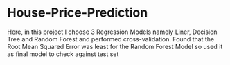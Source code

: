 # House-Price-Prediction
Here, in this project I choose 3 Regression Models namely Liner, Decision Tree and Random Forest and performed cross-validation. Found that the Root Mean Squared Error was least for the Random Forest Model so used it as final model to  check against test set 
